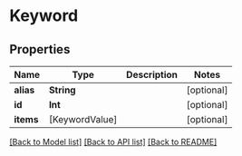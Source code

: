 # Keyword

## Properties
Name | Type | Description | Notes
------------ | ------------- | ------------- | -------------
**alias** | **String** |  | [optional] 
**id** | **Int** |  | [optional] 
**items** | [KeywordValue] |  | [optional] 

[[Back to Model list]](../README.md#documentation-for-models) [[Back to API list]](../README.md#documentation-for-api-endpoints) [[Back to README]](../README.md)


